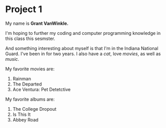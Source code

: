 #  **Project 1**

My name is **Grant VanWinkle.**

I'm hoping to further my coding and computer programming knowledge in this class this sesmster.

And something interesting about myself is that I'm in the Indiana National Guard. I've been in for two years. 
I also have a *cat*, love *movies*, as well as *music*. 

My favorite movies are:
1. Rainman
2. The Departed
3. Ace Ventura: Pet Detetctive

My favorite albums are:
1. The College Dropout
2. Is This It
3. Abbey Road
